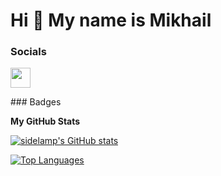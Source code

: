 Hi 👋 My name is Mikhail
========================

### Socials
<a href="https://www.linkedin.com/in/sidelamp/" target="_blank" rel="noreferrer"><img src="https://raw.githubusercontent.com/danielcranney/readme-generator/main/public/icons/socials/linkedin.svg" width="32" height="32" /></a></p>
</p>
### Badges

<b>My GitHub Stats</b>

<a href="http://www.github.com/sidelamp"><img src="https://github-readme-stats.vercel.app/api?username=sidelamp&show_icons=true&hide=&count_private=true&title_color=ec4899&text_color=ffffff&icon_color=6366f1&bg_color=22272e&hide_border=true&show_icons=true" alt="sidelamp's GitHub stats" /></a>

<a href="https://github.com/sidelamp" align="left"><img src="https://github-readme-stats.vercel.app/api/top-langs/?username=sidelamp&langs_count=10&title_color=ec4899&text_color=ffffff&icon_color=6366f1&bg_color=22272e&hide_border=true&locale=en&custom_title=Top%20%Languages" alt="Top Languages" /></a>

